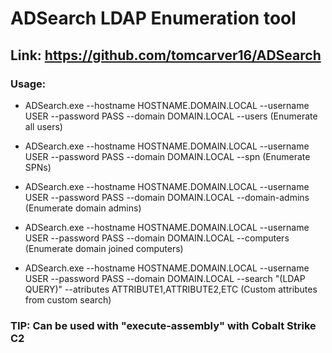 # ADSearch LDAP Enumeration tool

## Link: https://github.com/tomcarver16/ADSearch

### Usage:

 - ADSearch.exe --hostname HOSTNAME.DOMAIN.LOCAL --username USER --password PASS --domain DOMAIN.LOCAL --users (Enumerate all users)

 - ADSearch.exe --hostname HOSTNAME.DOMAIN.LOCAL --username USER --password PASS --domain DOMAIN.LOCAL --spn (Enumerate SPNs)

 - ADSearch.exe --hostname HOSTNAME.DOMAIN.LOCAL --username USER --password PASS --domain DOMAIN.LOCAL --domain-admins (Enumerate domain admins)

 - ADSearch.exe --hostname HOSTNAME.DOMAIN.LOCAL --username USER --password PASS --domain DOMAIN.LOCAL --computers (Enumerate domain joined computers)

 - ADSearch.exe --hostname HOSTNAME.DOMAIN.LOCAL --username USER --password PASS --domain DOMAIN.LOCAL --search "(LDAP QUERY)" --atributes ATTRIBUTE1,ATTRIBUTE2,ETC (Custom attributes from custom search)

### TIP: Can be used with "execute-assembly" with Cobalt Strike C2
